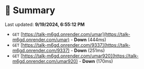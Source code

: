 # 📖 Summary
Last updated: **9/19/2024, 6:55:12 PM**

- `GET` [https://talk-m6gd.onrender.com/umar](https://talk-m6gd.onrender.com/umar) - **Down** (444ms)
- `GET` [https://talk-m6gd.onrender.com/9337](https://talk-m6gd.onrender.com/9337) - **Down** (251ms)
- `GET` [https://talk-m6gd.onrender.com/umar920](https://talk-m6gd.onrender.com/umar920) - **Down** (170ms)
